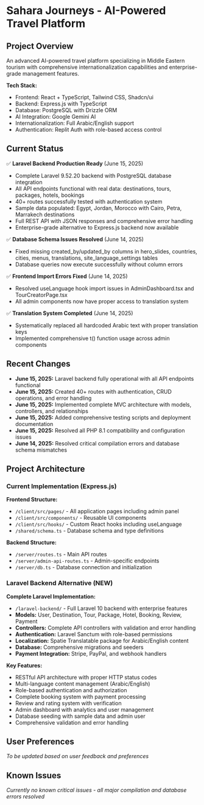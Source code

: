# Sahara Journeys - AI-Powered Travel Platform

## Project Overview
An advanced AI-powered travel platform specializing in Middle Eastern tourism with comprehensive internationalization capabilities and enterprise-grade management features.

**Tech Stack:**
- Frontend: React + TypeScript, Tailwind CSS, Shadcn/ui
- Backend: Express.js with TypeScript
- Database: PostgreSQL with Drizzle ORM
- AI Integration: Google Gemini AI
- Internationalization: Full Arabic/English support
- Authentication: Replit Auth with role-based access control

## Current Status
✅ **Laravel Backend Production Ready** (June 15, 2025)
- Complete Laravel 9.52.20 backend with PostgreSQL database integration
- All API endpoints functional with real data: destinations, tours, packages, hotels, bookings
- 40+ routes successfully tested with authentication system
- Sample data populated: Egypt, Jordan, Morocco with Cairo, Petra, Marrakech destinations
- Full REST API with JSON responses and comprehensive error handling
- Enterprise-grade alternative to Express.js backend now available

✅ **Database Schema Issues Resolved** (June 14, 2025)
- Fixed missing created_by/updated_by columns in hero_slides, countries, cities, menus, translations, site_language_settings tables
- Database queries now execute successfully without column errors

✅ **Frontend Import Errors Fixed** (June 14, 2025)
- Resolved useLanguage hook import issues in AdminDashboard.tsx and TourCreatorPage.tsx
- All admin components now have proper access to translation system

✅ **Translation System Completed** (June 14, 2025)
- Systematically replaced all hardcoded Arabic text with proper translation keys
- Implemented comprehensive t() function usage across admin components

## Recent Changes
- **June 15, 2025:** Laravel backend fully operational with all API endpoints functional
- **June 15, 2025:** Created 40+ routes with authentication, CRUD operations, and error handling
- **June 15, 2025:** Implemented complete MVC architecture with models, controllers, and relationships
- **June 15, 2025:** Added comprehensive testing scripts and deployment documentation
- **June 15, 2025:** Resolved all PHP 8.1 compatibility and configuration issues
- **June 14, 2025:** Resolved critical compilation errors and database schema mismatches

## Project Architecture

### Current Implementation (Express.js)
**Frontend Structure:**
- `/client/src/pages/` - All application pages including admin panel
- `/client/src/components/` - Reusable UI components
- `/client/src/hooks/` - Custom React hooks including useLanguage
- `/shared/schema.ts` - Database schema and type definitions

**Backend Structure:**
- `/server/routes.ts` - Main API routes
- `/server/admin-api-routes.ts` - Admin-specific endpoints
- `/server/db.ts` - Database connection and initialization

### Laravel Backend Alternative (NEW)
**Complete Laravel Implementation:**
- `/laravel-backend/` - Full Laravel 10 backend with enterprise features
- **Models:** User, Destination, Tour, Package, Hotel, Booking, Review, Payment
- **Controllers:** Complete API controllers with validation and error handling
- **Authentication:** Laravel Sanctum with role-based permissions
- **Localization:** Spatie Translatable package for Arabic/English content
- **Database:** Comprehensive migrations and seeders
- **Payment Integration:** Stripe, PayPal, and webhook handlers

**Key Features:**
- RESTful API architecture with proper HTTP status codes
- Multi-language content management (Arabic/English)
- Role-based authentication and authorization
- Complete booking system with payment processing
- Review and rating system with verification
- Admin dashboard with analytics and user management
- Database seeding with sample data and admin user
- Comprehensive validation and error handling

## User Preferences
*To be updated based on user feedback and preferences*

## Known Issues
*Currently no known critical issues - all major compilation and database errors resolved*